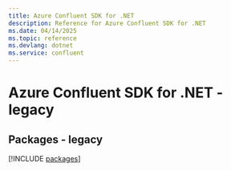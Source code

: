 ```yaml
---
title: Azure Confluent SDK for .NET
description: Reference for Azure Confluent SDK for .NET
ms.date: 04/14/2025
ms.topic: reference
ms.devlang: dotnet
ms.service: confluent
---
```

# Azure Confluent SDK for .NET - legacy
## Packages - legacy
[!INCLUDE [packages](confluent-index.md)]